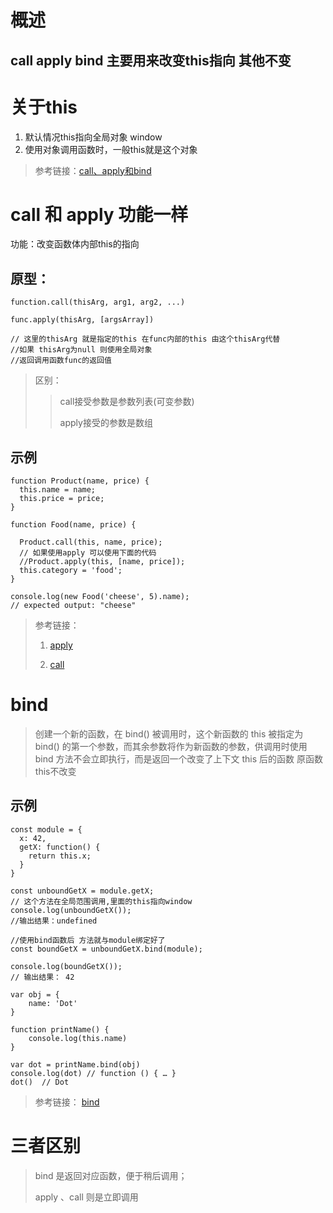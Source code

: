 # 概述

## call apply bind  主要用来改变this指向 其他不变
    

# 关于this
1. 默认情况this指向全局对象 window
2. 使用对象调用函数时，一般this就是这个对象

> 参考链接：[call、apply和bind](https://www.jianshu.com/p/bc541afad6ee)





# call 和 apply 功能一样
功能：改变函数体内部this的指向

## 原型：
```
function.call(thisArg, arg1, arg2, ...)

func.apply(thisArg, [argsArray])

// 这里的thisArg 就是指定的this 在func内部的this 由这个thisArg代替
//如果 thisArg为null 则使用全局对象
//返回调用函数func的返回值
```
> 区别：
>> call接受参数是参数列表(可变参数)
>>
>> apply接受的参数是数组

## 示例

```
function Product(name, price) {
  this.name = name;
  this.price = price;
}

function Food(name, price) {

  Product.call(this, name, price);
  // 如果使用apply 可以使用下面的代码
  //Product.apply(this, [name, price]);
  this.category = 'food';
}

console.log(new Food('cheese', 5).name);
// expected output: "cheese"

```

> 参考链接：
> 
> 1. [apply](https://developer.mozilla.org/zh-CN/docs/Web/JavaScript/Reference/Global_Objects/Function/apply "apply")  
> 
> 2. [call](https://developer.mozilla.org/zh-CN/docs/Web/JavaScript/Reference/Global_Objects/Function/call "call方法说明")


# bind
> 创建一个新的函数，在 bind() 被调用时，这个新函数的 this 被指定为 bind() 的第一个参数，而其余参数将作为新函数的参数，供调用时使用
> bind 方法不会立即执行，而是返回一个改变了上下文 this 后的函数 原函数this不改变

## 示例

```
const module = {
  x: 42,
  getX: function() {
    return this.x;
  }
}

const unboundGetX = module.getX;
// 这个方法在全局范围调用,里面的this指向window
console.log(unboundGetX()); 
//输出结果：undefined

//使用bind函数后 方法就与module绑定好了
const boundGetX = unboundGetX.bind(module);

console.log(boundGetX());
// 输出结果： 42

```

```
var obj = {
    name: 'Dot'
}

function printName() {
    console.log(this.name)
}

var dot = printName.bind(obj)
console.log(dot) // function () { … }
dot()  // Dot

```
> 参考链接：
> [bind](https://developer.mozilla.org/zh-CN/docs/Web/JavaScript/Reference/Global_Objects/Function/bind)

# 三者区别
> bind 是返回对应函数，便于稍后调用；
> 
> apply 、call 则是立即调用